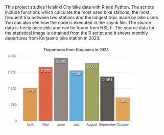 This project studies Helsinki City bike data with R and Python. The scripts include functions which calculate the most used bike stations, the most frequent trip between two stations and the longest trips made by bike users. You can also see how the code is executed in the .ipynb file. The source data is freely accesible and can be found from HSL.fi. The source data for the statistical image is obtained from the R script and it shows monthly departures from Korjaamo bike station in 2023.

<img src="korjaamo_departures.png" alt="korjaamo_departures" width="450"/>
